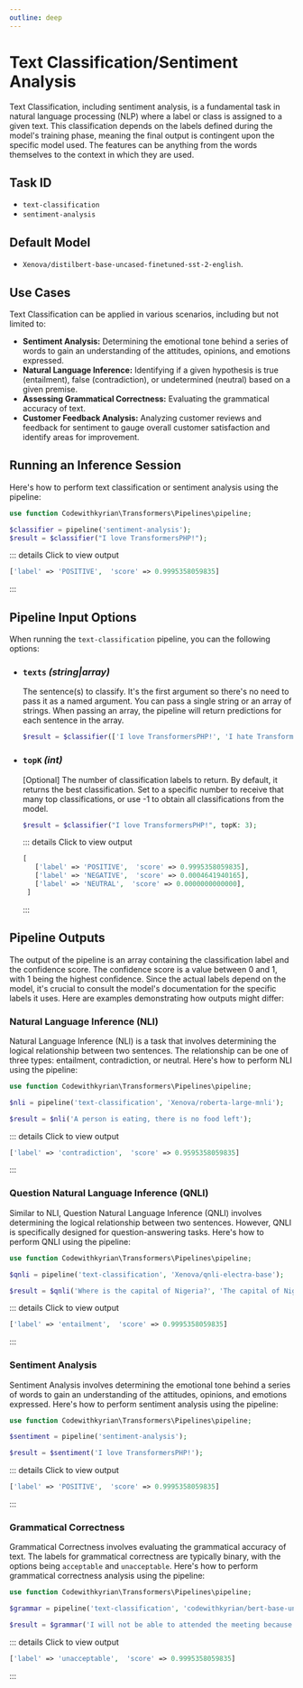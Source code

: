 ```yaml
---
outline: deep
---
```


# Text Classification/Sentiment Analysis

Text Classification, including sentiment analysis, is a fundamental task in natural language processing (NLP) where a
label or class is assigned to a given text. This classification depends on the labels defined during the model's
training phase, meaning the final output is contingent upon the specific model used. The features can be anything from
the words
themselves to the context in which they are used.

## Task ID

- `text-classification`
- `sentiment-analysis`

## Default Model

- `Xenova/distilbert-base-uncased-finetuned-sst-2-english`.

## Use Cases

Text Classification can be applied in various scenarios, including but not limited to:

- **Sentiment Analysis:** Determining the emotional tone behind a series of words to gain an understanding of the
  attitudes,
  opinions, and emotions expressed.
- **Natural Language Inference:** Identifying if a given hypothesis is true (entailment), false (contradiction), or
  undetermined (neutral) based on a given premise.
- **Assessing Grammatical Correctness:** Evaluating the grammatical accuracy of text.
- **Customer Feedback Analysis:** Analyzing customer reviews and feedback for sentiment to gauge overall customer
  satisfaction and identify areas for improvement.

## Running an Inference Session

Here's how to perform text classification or sentiment analysis using the pipeline:

```php
use function Codewithkyrian\Transformers\Pipelines\pipeline;

$classifier = pipeline('sentiment-analysis');
$result = $classifier("I love TransformersPHP!");
```

::: details Click to view output
```php
['label' => 'POSITIVE',  'score' => 0.9995358059835]
```
:::


## Pipeline Input Options

When running the `text-classification` pipeline, you can the following options:

- ### `texts` *(string|array)*
  The sentence(s) to classify. It's the first argument so there's no need to pass it as a named argument. You can pass a
  single string or an array of strings. When passing an array, the pipeline will return predictions for each sentence in
  the array.

  ```php
  $result = $classifier(['I love TransformersPHP!', 'I hate TransformersPHP!']);
  ```

- ### `topK` *(int)*
  [Optional] The number of classification labels to return. By default, it returns the best classification. Set to a specific
  number to receive that many top classifications, or use -1 to obtain all classifications from the model.

  ```php
  $result = $classifier("I love TransformersPHP!", topK: 3);
  ```

  ::: details Click to view output
  ```php
  [
     ['label' => 'POSITIVE',  'score' => 0.9995358059835],
     ['label' => 'NEGATIVE',  'score' => 0.0004641940165],
     ['label' => 'NEUTRAL',  'score' => 0.0000000000000],
   ]
  ```
  :::


## Pipeline Outputs

The output of the pipeline is an array containing the classification label and the confidence score. The confidence
score
is a value between 0 and 1, with 1 being the highest confidence. Since the actual labels depend on the model, it's
crucial
to consult the model's documentation for the specific labels it uses. Here are examples demonstrating how outputs might
differ:

### Natural Language Inference (NLI)

Natural Language Inference (NLI) is a task that involves determining the logical relationship between two sentences. The
relationship can be one of three types: entailment, contradiction, or neutral. Here's how to perform NLI using the
pipeline:

```php
use function Codewithkyrian\Transformers\Pipelines\pipeline;

$nli = pipeline('text-classification', 'Xenova/roberta-large-mnli');

$result = $nli('A person is eating, there is no food left');
```

::: details Click to view output
```php
['label' => 'contradiction',  'score' => 0.9595358059835]
```
:::


### Question Natural Language Inference (QNLI)

Similar to NLI, Question Natural Language Inference (QNLI) involves determining the logical relationship between two
sentences. However, QNLI is specifically designed for question-answering tasks. Here's how to perform QNLI using the
pipeline:

```php
use function Codewithkyrian\Transformers\Pipelines\pipeline;

$qnli = pipeline('text-classification', 'Xenova/qnli-electra-base');

$result = $qnli('Where is the capital of Nigeria?', 'The capital of Nigeria is Abuja.');
```

::: details Click to view output
```php
['label' => 'entailment',  'score' => 0.9995358059835]
```
:::

### Sentiment Analysis

Sentiment Analysis involves determining the emotional tone behind a series of words to gain an understanding of the
attitudes, opinions, and emotions expressed. Here's how to perform sentiment analysis using the pipeline:

```php
use function Codewithkyrian\Transformers\Pipelines\pipeline;

$sentiment = pipeline('sentiment-analysis');

$result = $sentiment('I love TransformersPHP!');
```

::: details Click to view output
```php
['label' => 'POSITIVE',  'score' => 0.9995358059835]
```
:::

### Grammatical Correctness

Grammatical Correctness involves evaluating the grammatical accuracy of text. The labels for grammatical correctness
are typically binary, with the options being `acceptable` and `unacceptable`. Here's how to perform grammatical
correctness
analysis using the pipeline:

```php
use function Codewithkyrian\Transformers\Pipelines\pipeline;

$grammar = pipeline('text-classification', 'codewithkyrian/bert-base-uncased-rotten-tomatoes'); // convert to ONNX

$result = $grammar('I will not be able to attended the meeting because I am sick.');
```

::: details Click to view output
```php
['label' => 'unacceptable',  'score' => 0.9995358059835]
```
:::







